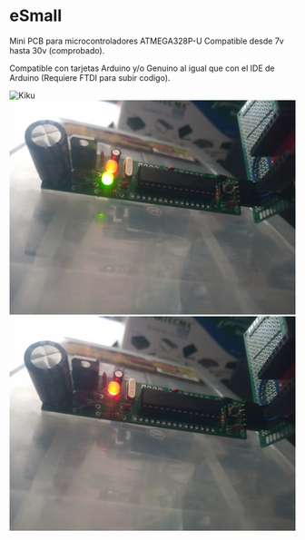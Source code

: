 # eSmall

Mini PCB para microcontroladores ATMEGA328P-U
Compatible desde 7v hasta 30v (comprobado).

Compatible con tarjetas Arduino y/o Genuino al igual que con el IDE de Arduino (Requiere FTDI para subir codigo).

![Kiku](Images/IMG_20200312_144142052.jpg)
![Kiku](Images/IMG_20200312_144353451.jpg)
![Kiku](Images/IMG_20200312_144350462.jpg)